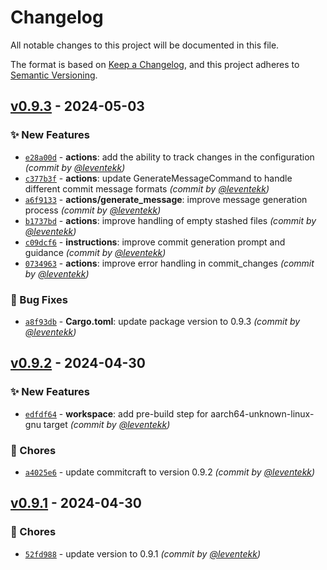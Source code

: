 # Changelog
All notable changes to this project will be documented in this file.

The format is based on [Keep a Changelog](https://keepachangelog.com/en/1.0.0/),
and this project adheres to [Semantic Versioning](https://semver.org/spec/v2.0.0.html).

## [v0.9.3] - 2024-05-03
### :sparkles: New Features
- [`e28a00d`](https://github.com/leventekk/commitcraft/commit/e28a00d111623f66a7e481929c6693229092a031) - **actions**: add the ability to track changes in the configuration *(commit by [@leventekk](https://github.com/leventekk))*
- [`c377b3f`](https://github.com/leventekk/commitcraft/commit/c377b3fc6c63d23bd895362cb71fecdd418e3601) - **actions**: update GenerateMessageCommand to handle different commit message formats *(commit by [@leventekk](https://github.com/leventekk))*
- [`a6f9133`](https://github.com/leventekk/commitcraft/commit/a6f9133d42603220a9b07d0e2c21e58e1e05b0f1) - **actions/generate_message**: improve message generation process *(commit by [@leventekk](https://github.com/leventekk))*
- [`b1737bd`](https://github.com/leventekk/commitcraft/commit/b1737bdcfbe7734ae7b897325ebb763756339102) - **actions**: improve handling of empty stashed files *(commit by [@leventekk](https://github.com/leventekk))*
- [`c09dcf6`](https://github.com/leventekk/commitcraft/commit/c09dcf6a1a949386143d5e72d2d93d953377d72c) - **instructions**: improve commit generation prompt and guidance *(commit by [@leventekk](https://github.com/leventekk))*
- [`0734963`](https://github.com/leventekk/commitcraft/commit/07349631da1a33aa426dbb814010bc8d794d61c6) - **actions**: improve error handling in commit_changes *(commit by [@leventekk](https://github.com/leventekk))*

### :bug: Bug Fixes
- [`a8f93db`](https://github.com/leventekk/commitcraft/commit/a8f93db70e4ae0cb06838b497e977d242529f8ba) - **Cargo.toml**: update package version to 0.9.3 *(commit by [@leventekk](https://github.com/leventekk))*


## [v0.9.2] - 2024-04-30
### :sparkles: New Features
- [`edfdf64`](https://github.com/leventekk/commitcraft/commit/edfdf640d55b0c395362e533c8b4c89944b54651) - **workspace**: add pre-build step for aarch64-unknown-linux-gnu target *(commit by [@leventekk](https://github.com/leventekk))*

### :wrench: Chores
- [`a4025e6`](https://github.com/leventekk/commitcraft/commit/a4025e6cac2fb7be47e84a1dfb66d3aae741dc50) - update commitcraft to version 0.9.2 *(commit by [@leventekk](https://github.com/leventekk))*


## [v0.9.1] - 2024-04-30
### :wrench: Chores
- [`52fd988`](https://github.com/leventekk/commitcraft/commit/52fd988d4da1e9f937e07030df07ba1ebfa7f46d) - update version to 0.9.1 *(commit by [@leventekk](https://github.com/leventekk))*

[v0.9.1]: https://github.com/leventekk/commitcraft/compare/v0.9.0...v0.9.1
[v0.9.2]: https://github.com/leventekk/commitcraft/compare/v0.9.1...v0.9.2
[v0.9.3]: https://github.com/leventekk/commitcraft/compare/v0.9.2...v0.9.3
